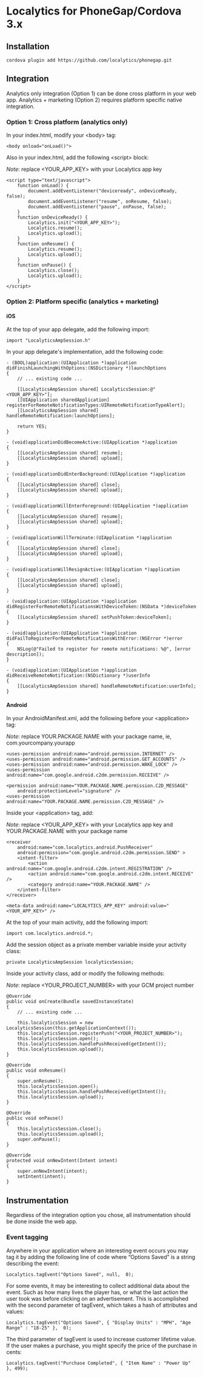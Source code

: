 Localytics for PhoneGap/Cordova 3.x
========

## Installation

	cordova plugin add https://github.com/localytics/phonegap.git

## Integration

Analytics only integration (Option 1) can be done cross platform in your web app. Analytics + marketing (Option 2) requires platform specific native integration.

### Option 1: Cross platform (analytics only)

In your index.html, modify your \<body\> tag:

	<body onload="onLoad()">

Also in your index.html, add the following \<script\> block:

*Note*: replace \<YOUR_APP_KEY\> with your Localytics app key

	<script type="text/javascript">
        function onLoad() {
            document.addEventListener("deviceready", onDeviceReady, false);
            document.addEventListener("resume", onResume, false);
            document.addEventListener("pause", onPause, false);
        }
        function onDeviceReady() {
            Localytics.init("<YOUR_APP_KEY>");
            Localytics.resume();                
            Localytics.upload();
        }
        function onResume() {
            Localytics.resume();
            Localytics.upload();
        }
        function onPause() {
            Localytics.close();
            Localytics.upload();
        }
    </script>
    
### Option 2: Platform specific (analytics + marketing)

#### iOS

At the top of your app delegate, add the following import: 

	import "LocalyticsAmpSession.h"

In your app delegate's implementation, add the following code:

	- (BOOL)application:(UIApplication *)application didFinishLaunchingWithOptions:(NSDictionary *)launchOptions
	{
		// ... existing code ...
	
		[[LocalyticsAmpSession shared] LocalyticsSession:@"<YOUR_APP_KEY>"];
	    [[UIApplication sharedApplication] registerForRemoteNotificationTypes:UIRemoteNotificationTypeAlert];	   
		[[LocalyticsAmpSession shared] handleRemoteNotification:launchOptions];
	   
	    return YES;
	}

	- (void)applicationDidBecomeActive:(UIApplication *)application
	{
		[[LocalyticsAmpSession shared] resume];
		[[LocalyticsAmpSession shared] upload];
	}
	
	- (void)applicationDidEnterBackground:(UIApplication *)application 
	{
		[[LocalyticsAmpSession shared] close];
		[[LocalyticsAmpSession shared] upload];
	}
	
	- (void)applicationWillEnterForeground:(UIApplication *)application 
	{
		[[LocalyticsAmpSession shared] resume];
		[[LocalyticsAmpSession shared] upload];
	}

	- (void)applicationWillTerminate:(UIApplication *)application 
	{
		[[LocalyticsAmpSession shared] close];
		[[LocalyticsAmpSession shared] upload];
	}
	
	- (void)applicationWillResignActive:(UIApplication *)application
	{
		[[LocalyticsAmpSession shared] close];
		[[LocalyticsAmpSession shared] upload];
	}
	
	- (void)application:(UIApplication *)application didRegisterForRemoteNotificationsWithDeviceToken:(NSData *)deviceToken
	{
		[[LocalyticsAmpSession shared] setPushToken:deviceToken];
	}
	 
	- (void)application:(UIApplication *)application didFailToRegisterForRemoteNotificationsWithError:(NSError *)error
	{
		NSLog(@"Failed to register for remote notifications: %@", [error description]);
	}
	 
	- (void)application:(UIApplication *)application didReceiveRemoteNotification:(NSDictionary *)userInfo
	{
		[[LocalyticsAmpSession shared] handleRemoteNotification:userInfo];
	}
	
#### Android

In your AndroidManifest.xml, add the following before your \<application\> tag:

*Note*: replace YOUR.PACKAGE.NAME with your package name, ie, com.yourcompany.yourapp
	
	<uses-permission android:name="android.permission.INTERNET" />
	<uses-permission android:name="android.permission.GET_ACCOUNTS" />
	<uses-permission android:name="android.permission.WAKE_LOCK" />   
	<uses-permission android:name="com.google.android.c2dm.permission.RECEIVE" />
	  
	<permission android:name="YOUR.PACKAGE.NAME.permission.C2D_MESSAGE"
	    android:protectionLevel="signature" />
	<uses-permission android:name="YOUR.PACKAGE.NAME.permission.C2D_MESSAGE" />
	
Inside your \<application\> tag, add: 

*Note*: replace \<YOUR_APP_KEY\> with your Localytics app key and YOUR.PACKAGE.NAME with your package name

	<receiver
	    android:name="com.localytics.android.PushReceiver"
	    android:permission="com.google.android.c2dm.permission.SEND" >
	    <intent-filter>
	        <action android:name="com.google.android.c2dm.intent.REGISTRATION" />
	        <action android:name="com.google.android.c2dm.intent.RECEIVE" />               
	        <category android:name="YOUR.PACKAGE.NAME" />
	    </intent-filter>
	</receiver>
	
	<meta-data android:name="LOCALYTICS_APP_KEY" android:value="<YOUR_APP_KEY>" />
	
At the top of your main activity, add the following import: 

	import com.localytics.android.*;
	
Add the session object as a private member variable inside your activity class:

	private LocalyticsAmpSession localyticsSession;
	
Inside your activity class, add or modify the following methods:

*Note*: replace \<YOUR_PROJECT_NUMBER\> with your GCM project number

	@Override
	public void onCreate(Bundle savedInstanceState)
	{
		// ... existing code ...
	 
		this.localyticsSession = new LocalyticsSession(this.getApplicationContext());
		this.localyticsSession.registerPush("<YOUR_PROJECT_NUMBER>");       
		this.localyticsSession.open();
		this.localyticsSession.handlePushReceived(getIntent());
		this.localyticsSession.upload();
	}
	
	@Override
	public void onResume()
	{
	    super.onResume();
	    this.localyticsSession.open();
	    this.localyticsSession.handlePushReceived(getIntent());
	    this.localyticsSession.upload();
	}	
	
	@Override
	public void onPause()
	{
	    this.localyticsSession.close();
	    this.localyticsSession.upload();
	    super.onPause();
	}
	
	@Override
	protected void onNewIntent(Intent intent)
	{
	    super.onNewIntent(intent);
	    setIntent(intent);
	} 	

## Instrumentation

Regardless of the integration option you chose, all instrumentation should be done inside the web app. 

### Event tagging

Anywhere in your application where an interesting event occurs you may tag it by adding the following line of code where “Options Saved” is a string describing the event:

	Localytics.tagEvent("Options Saved", null,  0);

For some events, it may be interesting to collect additional data about the event. Such as how many lives the player has, or what the last action the user took was before clicking on an advertisement. This is accomplished with the second parameter of tagEvent, which takes a hash of attributes and values:

	Localytics.tagEvent("Options Saved", { "Display Units" : "MPH", "Age Range" : "18-25" },  0);

The third parameter of tagEvent is used to increase customer lifetime value. If the user makes a purchase, you might specify the price of the purchase in cents: 

	Localytics.tagEvent("Purchase Completed", { "Item Name" : "Power Up" }, 499);
